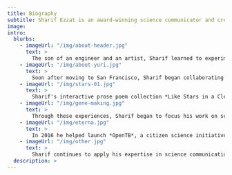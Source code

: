 ```yaml
---
title: Biography
subtitle: Sharif Ezzat is an award-winning science communicator and creative professional whose work has been featured by art and design organizations around the world. He is passionate about using design as a force for good and creating systems that contribute to collective knowledge.
image: 
intro:
  blurbs:
    - imageUrl: "/img/about-header.jpg"
      text: >
        The son of an engineer and an artist, Sharif learned to experiment with materials and forms of expression at an early age. While in college, he joined the international arts group *Renaissance 2001*, started by Tokyo-based painter Seiji Ueoka and Finnish digital artist Aleksi Aaltonen, and helped produce several international exhibitions connecting traditional and digital art with live audience participation in Japan, Europe, and the US.
    - imageUrl: "/img/about-yuri.jpg"
      text: >
        Soon after moving to San Francisco, Sharif began collaborating with beatbox artist Yuri Lane on reverberating, digital "sets" to accompany Yuri's dynamic stage productions. Their first show together, *Soundtrack City*, showcased the rich texture of urban life through chance encounters of different characters, while their follow-up collaboration, *From Tel Aviv to Ramallah*, portrayed the lives of aspirational young people in Israel and Palestine who are inevitably drawn into the conflict. They toured together for several years, bringing their unique performance style to theatres and universities across the US and Europe.
    - imageUrl: "/img/stars-01.jpg"
      text: >
        Sharif's interactive prose poem collection *Like Stars in a Clear Night Sky* was included in the premiere collection from the Electronic Literature Association, and has been featured in museums and universities. He highlighted environmental themes in animated works such as *Plant Trees*, which was featured by the San Francisco International Film Festival, and *Design is a Signal of Intention*, used by Bill McDonough in his lectures on sustainability.
    - imageUrl: "/img/gene-making.jpg"
      text: >
        Through these experiences, Sharif began to focus his work on science communication. As a member of Genentech’s digital communications team he led the redesign of the company’s complex intranet, which was recognized by the Nielsen Norman Group for excellence in design and usability. He also led the production of *Making Medicine*, an interactive documentary about the process of biotech research and development, and the animated YouTube series *Big Ideas*.
    - imageUrl: "/img/eterna.jpg"
      text: >
        In 2016 he helped launch *OpenTB*, a citizen science initiative in which players of the puzzle game EteRNA were recruited to design a new diagnostic tool for tuberculosis. The project, a collaboration between Stanford, MIT, and the online player community, pioneered the use of gaming to crowdsource the design of medicines. 
    - imageUrl: "/img/other.jpg"
      text: >
        Sharif continues to apply his expertise in science communication and digital storytelling for clients such as UCSF, Stanford School of Medicine, the Buck Institute, the Innovative Genomics Institute, and many Bay Area biotech companies through his consultancy [Vital Mind Media](https://vitalmindmedia.com). He also serves as an associate judge for the Webby Awards, and design director for the Arab Film and Media Institute.
  description: >
---
```



